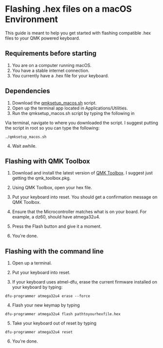 # Flashing .hex files on a macOS Environment

This guide is meant to help you get started with flashing compatible
.hex files to your QMK powered keyboard. 

## Requirements before starting
1. You are on a computer running macOS.
2. You have a stable internet connection.
3. You currently have a .hex file for your keyboard.

## Dependencies

1. Download the [qmksetup_macos.sh](qmksetup_macos.sh) script. 
2. Open up the terminal app located in Applications/Utilities.
3. Run the qmksetup_macos.sh script by typing the following in

Via terminal, navigate to where you downloaded the script. I suggest putting the script in root so
you can type the following: 

```
./qmksetup_macos.sh
```
4. Wait awhile.

## Flashing with QMK Toolbox

1. Download and install the latest version of [QMK Toolbox](https://github.com/qmk/qmk_toolbox/releases). I suggest just getting the qmk_toolbox.pkg. 

2. Using QMK Toolbox, open your hex file.

3. Put your keyboard into reset. You should get a confirmation message on QMK Toolbox.

4. Ensure that the Microcontroller matches what is on your board. For example, a dz60, should have atmega32u4. 

5. Press the Flash button and give it a moment.

6. You're done. 

## Flashing with the command line

1. Open up a terminal.

2. Put your keyboard into reset.

3. If your keyboard uses atmel-dfu, erase the current firmware installed on your keyboard by typing:
```
dfu-programmer atmega32u4 erase --force
```

4. Flash your new keymap by typing

```
dfu-programmer atmega32u4 flash pathtoyourhexfile.hex
```

5. Take your keyboard out of reset by typing

```
dfu-programmer atmega32u4 reset
```

6. You're done. 



